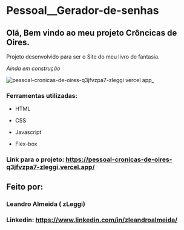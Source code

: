 # Pessoal__Gerador-de-senhas

## Olá, Bem vindo ao meu projeto Crôncicas de Oires.
Projeto desenvolvido para ser o Site do meu livro de fantasia. 

*Ainda em construção*

![pessoal-cronicas-de-oires-q3jfvzpa7-zleggi vercel app_](https://github.com/zLeggi/Pessoal__Cronicas-de-Oires/assets/132202776/8ca90916-43b6-4024-979b-1d91af5e6d38)

### Ferramentas utilizadas:

* HTML

* CSS

* Javascript

* Flex-box

### Link para o projeto: https://pessoal-cronicas-de-oires-q3jfvzpa7-zleggi.vercel.app/

## Feito por:
### Leandro Almeida ( zLeggi)
### Linkedin: https://www.linkedin.com/in/zleandroalmeida/
